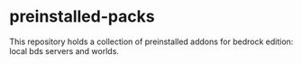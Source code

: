 # preinstalled-packs
This repository holds a collection of preinstalled addons for bedrock edition: local bds servers and worlds.
